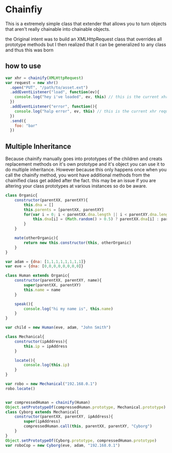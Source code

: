 # Chainfiy

This is a extremely simple class that extender that allows you to turn objects that aren't really chainable into chainable objects.

the Original intent was to build an XMLHttpRequest class that overrides all prototype methods but I then realized that it can be generalized to any class and thus this was born

## how to use
```javascript
var xhr = chainify(XMLHttpRequest)
var request = new xhr()
  .open("PUT", "/path/to/asset.ext")
  .addEventListener("load", function(ev){
    console.log("hey i've loaded", ev, this) // this is the current xhr request
  })
  .addEventListener("error", function(){
    console.log("halp error", ev, this) // this is the current xhr request
  })
  .send({
    foo: "bar"
  })
```

## Multiple Inheritance
Because chainify manually goes into prototypes of the children and creats replacement methods on it's own prototype and it's object you can use it to do multiple inheritance. However because this only happens once when you call the chainify method, you wont have additional methods from the chainified class get added after the fact. this may be an issue if you are altering your class prototypes at various instances so do be aware.
```javascript
class Organic{
    constructor(parentXX, parentXY){
        this.dna = []
        this.parents = [parentXX, parentXY]
        for(var i = 0; i < parentXX.dna.length || i < parentXY.dna.length; i++){
            this.dna[i] = (Math.random() > 0.5) ? parentXX.dna[i] : parentXY.dna[i]
        }
    }

    mate(otherOrganic){
        return new this.constructor(this, otherOrganic)
    }
}

var adam = {dna: [1,1,1,1,1,1,1,1]}
var eve = {dna: [0,0,0,0,0,0,0,0]}

class Human extends Organic{
    constructor(parentXX, parentXY, name){
        super(parentXX, parentXY)
        this.name = name
    }

    speak(){
        console.log("hi my name is", this.name)
    }
}

var child = new Human(eve, adam, "John Smith")

class Mechanical{
    constructor(ipAddress){
        this.ip = ipAddress
    }

    locate(){
        console.log(this.ip)
    }
}

var robo = new Mechanical("192.168.0.1")
robo.locate()


var compressedHuman = chainify(Human)
Object.setPrototypeOf(compressedHuman.prototype, Mechanical.prototype)
class Cyborg extends Mechanical{
    constructor(parentXX, parentXY, ipAddress){
        super(ipAddress)
        compressedHuman.call(this, parentXX, parentXY, "Cyborg")
    }
}
Object.setPrototypeOf(Cyborg.prototype, compressedHuman.prototype)
var roboCop = new Cyborg(eve, adam, "192.168.0.1")
```
